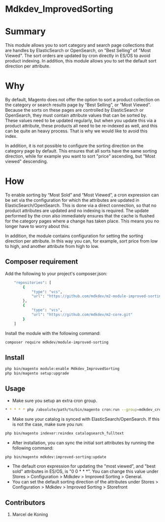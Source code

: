 Mdkdev_ImprovedSorting
=

# Summary

This module allows you to sort category and search page collections that are handles by ElasticSearch or OpenSearch, on
"Best Selling" of "Most Viewed". The sort orders are updated by cron directly in ES/OS to avoid product indexing. In 
addition, this module allows you to set the default sort direction per attribute.

# Why

By default, Magento does not offer the option to sort a product collection on the category or search results page by 
“Best Selling”, or “Most Viewed”. Because the sorts on these pages are controlled by ElasticSearch or OpenSearch, they 
must contain attribute values that can be sorted by. These values need to be updated regularly, but when you update 
this via a product attribute, these products all need to be re-indexed as well, and this can be quite an heavy process.
That is why we would like to avoid this index.

In addition, it is not possible to configure the sorting direction on the category page by default. This ensures that 
all sorts have the same sorting direction, while for example you want to sort "price" ascending, but "Most viewed" 
descending.

# How

To enable sorting by “Most Sold” and “Most Viewed”, a cron expression can be set via the configuration for which the 
attributes are updated in ElasticSearch/OpenSearch. This is done via a direct connection, so that no product attributes 
are updated and no indexing is required. The update performed by the cron also immediately ensures that the cache is 
flushed for the category pages where a change has taken place. This means you no longer have to worry about this.

In addition, the module contains configuration for setting the sorting direction per attribute. In this way you can, 
for example, sort price from low to high, and another attribute from high to low.


## Composer requirement

Add the following to your project's composer.json:
```bash
    "repositories": [
        {
            "type": "vcs",
            "url": "https://github.com/mdkdev/m2-module-improved-sorting.git"
        },
        {
            "type": "vcs",
            "url": "https://github.com/mdkdev/m2-core.git"
        }
    ]
```

Install the module with the following command:

```bash
composer require mdkdev/module-improved-sorting
```

## Install

```bash
php bin/magento module:enable Mdkdev_ImprovedSorting
php bin/magento setup:upgrade
```

## Usage

- Make sure you setup an extra cron group.
```bash
* * * * * php /absolute/path/to/bin/magento cron:run --group=mdkdev_cron_group
```
- Make sure your catalog is synced with ElasticSearch/OpenSearch. If this is not the case, make sure you run:
```bash
php bin/magento indexer:reindex catalogsearch_fulltext
```
- After installation, you can sync the initial sort attributes by running the following command:
```bash
php bin/magento mdkdev:improved-sorting:update
```
- The default cron expression for updating the "most viewed", and "best sold" attributes in ES/OS, is "0 0 * * *". You
can change this value under Stores > Configuration > Mdkdev > Improved Sorting > General.
- You can set the default sorting direction of the attributes under Stores > Configuration > Mdkdev > Improved Sorting > 
Storefront

## Contributors
1. Marcel de Koning
